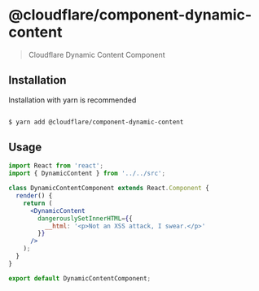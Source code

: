 # @cloudflare/component-dynamic-content

> Cloudflare Dynamic Content Component

## Installation
Installation with yarn is recommended

```sh

$ yarn add @cloudflare/component-dynamic-content

```

## Usage

```jsx
import React from 'react';
import { DynamicContent } from '../../src';

class DynamicContentComponent extends React.Component {
  render() {
    return (
      <DynamicContent
        dangerouslySetInnerHTML={{
          __html: '<p>Not an XSS attack, I swear.</p>'
        }}
      />
    );
  }
}

export default DynamicContentComponent;

```


